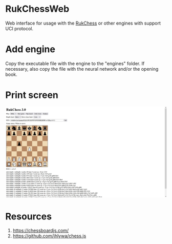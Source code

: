 # RukChessWeb
Web interface for usage with the [RukChess](https://github.com/Ilya-Ruk/RukChess) or other engines with support UCI protocol.

# Add engine
Copy the executable file with the engine to the "engines" folder. If necessary, also copy the file with the neural network and/or the opening book.

# Print screen

![Print screen](resources/print_screen.jpg)

# Resources
1. https://chessboardjs.com/
2. https://github.com/jhlywa/chess.js
